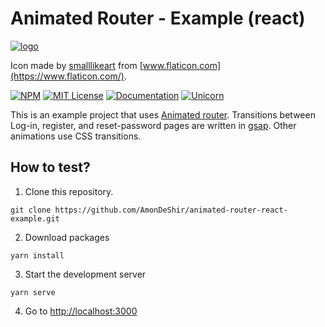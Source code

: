 # Animated Router - Example (react)

[![logo](https://user-images.githubusercontent.com/13831258/138579149-42405ed8-733a-4f23-a03e-0a896890f3f2.png)](https://github.com/AmonDeShir/animated-router-react)

Icon made by [smalllikeart](https://www.flaticon.com/authors/smalllikeart) from [www.flaticon.com](https://www.flaticon.com/).

[![NPM](https://img.shields.io/npm/v/animated-router-react?style=for-the-badge)](https://www.npmjs.com/package/animated-router-react)
[![MIT License](https://img.shields.io/badge/license-MIT-blue.svg?style=for-the-badge)](https://github.com/AmonDeShir/animated-router-react/blob/main/LICENSE)
[![Documentation](https://img.shields.io/badge/Documentation-WIP-brightgreen.svg?style=for-the-badge)]()
[![Unicorn](https://img.shields.io/badge/unicorn-approved-ff69b4?style=for-the-badge)](https://www.youtube.com/watch?v=9auOCbH5Ns4)

This is an example project that uses [Animated router](https://github.com/AmonDeShir/animated-router-react). Transitions between Log-in, register, and reset-password pages are written in [gsap](https://greensock.com/gsap/). Other animations use CSS transitions.

## How to test?

1. Clone this repository.
```
git clone https://github.com/AmonDeShir/animated-router-react-example.git
```
2. Download packages
```
yarn install
```
3. Start the development server
```
yarn serve
```
4. Go to [http://localhost:3000](http://localhost:3000)
